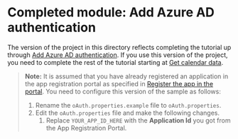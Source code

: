 # Completed module: Add Azure AD authentication

The version of the project in this directory reflects completing the tutorial up through [Add Azure AD authentication](https://docs.microsoft.com/graph/tutorials/java?tutorial-step=3). If you use this version of the project, you need to complete the rest of the tutorial starting at [Get calendar data](https://docs.microsoft.com/graph/tutorials/java?tutorial-step=4).

> **Note:** It is assumed that you have already registered an application in the app registration portal as specified in [Register the app in the portal](https://docs.microsoft.com/graph/tutorials/java?tutorial-step=2). You need to configure this version of the sample as follows:
>
> 1. Rename the `oAuth.properties.example` file to `oAuth.properties`.
> 1. Edit the `oAuth.properties` file and make the following changes.
>     1. Replace `YOUR_APP_ID_HERE` with the **Application Id** you got from the App Registration Portal.
